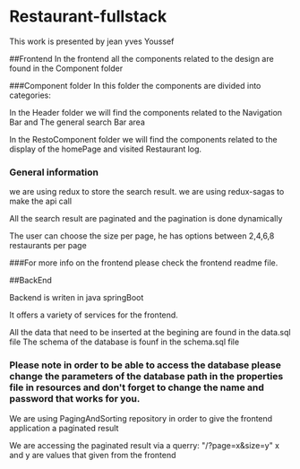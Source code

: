 # Restaurant-fullstack
This work is presented by jean yves Youssef

##Frontend
In the frontend all the components related to the design are found in the Component folder

###Component folder 
In this folder the components are divided into categories:

In the Header folder we will find the components related to the Navigation Bar and The general search Bar area

In the RestoComponent folder we will find the components related to the display of the homePage and visited Restaurant log.

### General information
 
we are using redux to store the search result.
we are using redux-sagas to make the api call

All the search result are paginated and the pagination is done dynamically

The user can choose the size per page, he has options between 2,4,6,8 restaurants per page

###For more info on the frontend please check the frontend readme file.

##BackEnd

Backend is writen in java springBoot

It offers a variety of services for the frontend.

All the data that need to be inserted at the begining are found in the data.sql file
The schema of the database is founf in the schema.sql file

### Please note in order to be able to access the database please change the parameters of the database path in the properties file in resources and don't forget to change the name and password that works for you.

We are using PagingAndSorting repository in order to give the frontend application a paginated result

We are accessing the paginated result via a querry: "/?page=x&size=y" x and y are values that given from the frontend
